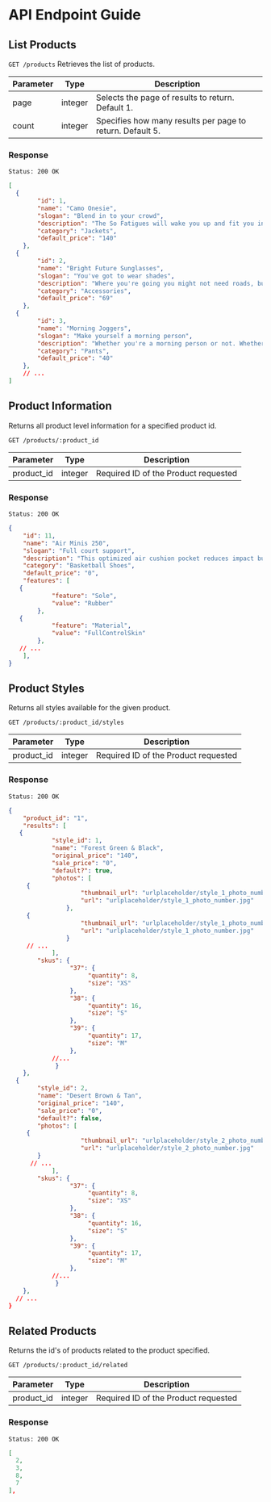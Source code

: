 # API Endpoint Guide

## List Products

`GET /products` Retrieves the list of products.

| Parameter | Type | Description |
| --- | --- |---|
| page | integer | Selects the page of results to return. Default 1. |
| count | integer | Specifies how many results per page to return. Default 5. |

### Response

`Status: 200 OK`

```json
[
  {
        "id": 1,
        "name": "Camo Onesie",
        "slogan": "Blend in to your crowd",
        "description": "The So Fatigues will wake you up and fit you in. This high energy camo will have you blending in to even the wildest surroundings.",
        "category": "Jackets",
        "default_price": "140"
    },
  {
        "id": 2,
        "name": "Bright Future Sunglasses",
        "slogan": "You've got to wear shades",
        "description": "Where you're going you might not need roads, but you definitely need some shades. Give those baby blues a rest and let the future shine bright on these timeless lenses.",
        "category": "Accessories",
        "default_price": "69"
    },
  {
        "id": 3,
        "name": "Morning Joggers",
        "slogan": "Make yourself a morning person",
        "description": "Whether you're a morning person or not. Whether you're gym bound or not. Everyone looks good in joggers.",
        "category": "Pants",
        "default_price": "40"
    },
    // ...
]
```

## Product Information

Returns all product level information for a specified product id.

`GET /products/:product_id`

| Parameter | Type | Description |
| --- | --- |---|
| product_id | integer | Required ID of the Product requested |

### Response

`Status: 200 OK`

```json
{
    "id": 11,
    "name": "Air Minis 250",
    "slogan": "Full court support",
    "description": "This optimized air cushion pocket reduces impact but keeps a perfect balance underfoot.",
    "category": "Basketball Shoes",
    "default_price": "0",
    "features": [
   {
            "feature": "Sole",
            "value": "Rubber"
        },
   {
            "feature": "Material",
            "value": "FullControlSkin"
        },
   // ...
    ],
}
```

## Product Styles

Returns all styles available for the given product.

`GET /products/:product_id/styles`

| Parameter | Type | Description |
| --- | --- |---|
| product_id | integer | Required ID of the Product requested |

### Response

`Status: 200 OK`

```json
{
    "product_id": "1",
    "results": [
   {
            "style_id": 1,
            "name": "Forest Green & Black",
            "original_price": "140",
            "sale_price": "0",
            "default?": true,
            "photos": [
     {
                    "thumbnail_url": "urlplaceholder/style_1_photo_number_thumbnail.jpg",
                    "url": "urlplaceholder/style_1_photo_number.jpg"
                },
     {
                    "thumbnail_url": "urlplaceholder/style_1_photo_number_thumbnail.jpg",
                    "url": "urlplaceholder/style_1_photo_number.jpg"
                }
     // ...
            ],
        "skus": {
                 "37": {
                      "quantity": 8,
                      "size": "XS"
                 },
                 "38": {
                      "quantity": 16,
                      "size": "S"
                 },
                 "39": {
                      "quantity": 17,
                      "size": "M"
                 },
            //...
             }
    },
  {
        "style_id": 2,
        "name": "Desert Brown & Tan",
        "original_price": "140",
        "sale_price": "0",
        "default?": false,
        "photos": [
     {
                    "thumbnail_url": "urlplaceholder/style_2_photo_number_thumbnail.jpg",
                    "url": "urlplaceholder/style_2_photo_number.jpg"
        }
      // ...
            ],
        "skus": {
                 "37": {
                      "quantity": 8,
                      "size": "XS"
                 },
                 "38": {
                      "quantity": 16,
                      "size": "S"
                 },
                 "39": {
                      "quantity": 17,
                      "size": "M"
                 },
            //...
             }
    },
  // ...
}
```

## Related Products

Returns the id's of products related to the product specified.

`GET /products/:product_id/related`

| Parameter | Type | Description |
| --- | --- |---|
| product_id | integer | Required ID of the Product requested |

### Response

`Status: 200 OK`

```json
[
  2,
  3,
  8,
  7
],
```